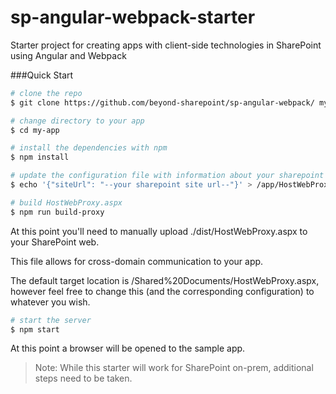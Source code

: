 # sp-angular-webpack-starter

Starter project for creating apps with client-side technologies in SharePoint using Angular and Webpack

###Quick Start

``` bash
# clone the repo
$ git clone https://github.com/beyond-sharepoint/sp-angular-webpack/ my-app

# change directory to your app
$ cd my-app

# install the dependencies with npm
$ npm install

# update the configuration file with information about your sharepoint site
$ echo '{"siteUrl": "--your sharepoint site url--"}' > /app/HostWebProxy.config.js

# build HostWebProxy.aspx
$ npm run build-proxy
```

At this point you'll need to manually upload ./dist/HostWebProxy.aspx to your SharePoint web.

This file allows for cross-domain communication to your app.

The default target location is /Shared%20Documents/HostWebProxy.aspx, however
feel free to change this (and the corresponding configuration) to whatever you wish.

``` bash
# start the server
$ npm start
```

At this point a browser will be opened to the sample app.

> Note: While this starter will work for SharePoint on-prem, additional steps need to be taken.